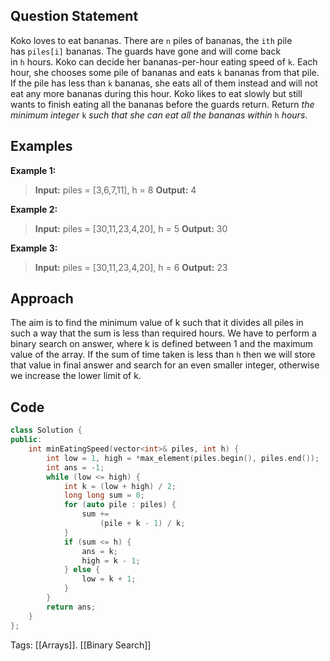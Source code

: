 ## Question Statement
Koko loves to eat bananas. There are `n` piles of bananas, the `ith` pile has `piles[i]` bananas. The guards have gone and will come back in `h` hours. Koko can decide her bananas-per-hour eating speed of `k`. Each hour, she chooses some pile of bananas and eats `k` bananas from that pile. If the pile has less than `k` bananas, she eats all of them instead and will not eat any more bananas during this hour. Koko likes to eat slowly but still wants to finish eating all the bananas before the guards return.
Return _the minimum integer_ `k` _such that she can eat all the bananas within_ `h` _hours_.
## Examples
**Example 1:**
>**Input:** piles = \[3,6,7,11], h = 8
>**Output:** 4

**Example 2:**
>**Input:** piles = \[30,11,23,4,20], h = 5
>**Output:** 30

**Example 3:**
>**Input:** piles = \[30,11,23,4,20], h = 6
>**Output:** 23

## Approach
The aim is to find the minimum value of k such that it divides all piles in such a way that the sum is less than required hours. We have to perform a binary search on answer, where k is defined between 1 and the maximum value of the array. If the sum of time taken is less than `h` then we will store that value in final answer and search for an even smaller integer, otherwise we increase the lower limit of k.
## Code
```cpp
class Solution {
public:
    int minEatingSpeed(vector<int>& piles, int h) {
        int low = 1, high = *max_element(piles.begin(), piles.end());
        int ans = -1;
        while (low <= high) {
            int k = (low + high) / 2;
            long long sum = 0; 
            for (auto pile : piles) {
                sum +=
                    (pile + k - 1) / k; 
            }
            if (sum <= h) {
                ans = k;
                high = k - 1;
            } else {
                low = k + 1;
            }
        }
        return ans;
    }
};
```
Tags: [[Arrays]]. [[Binary Search]]